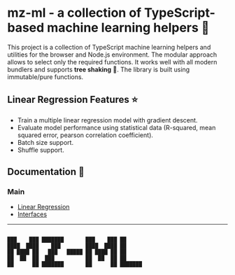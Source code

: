 # mz-ml - a collection of TypeScript-based machine learning helpers 🚀

This project is a collection of TypeScript machine learning helpers and utilities for the browser and Node.js environment. The modular approach allows to select only the required functions. It works well with all modern bundlers and supports **tree shaking** 🌲. The library is built using immutable/pure functions.

## Linear Regression Features ⭐
- Train a multiple linear regression model with gradient descent.
- Evaluate model performance using statistical data (R-squared, mean squared error, pearson correlation coefficient).
- Batch size support.
- Shuffle support.

## Documentation 🔖
### Main 
- [Linear Regression](https://ml.mzsoft.org/pages/linear-regression.html)
- [Interfaces](https://ml.mzsoft.org/pages/interfaces.html)
------------------------------

```                                                                 

███    ███ ███████       ███    ███ ██      
████  ████    ███        ████  ████ ██      
██ ████ ██   ███   █████ ██ ████ ██ ██      
██  ██  ██  ███          ██  ██  ██ ██      
██      ██ ███████       ██      ██ ███████ 
                                            
                                                                 
```